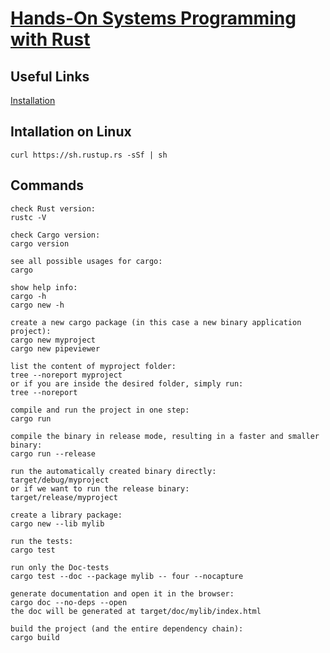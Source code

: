 # [Hands-On Systems Programming with Rust](https://www.udemy.com/course/hands-on-systems-programming-with-rust/)

## Useful Links
[Installation](https://doc.rust-lang.org/cargo/getting-started/installation.html)  

## Intallation on Linux
```
curl https://sh.rustup.rs -sSf | sh
```

## Commands
```
check Rust version:
rustc -V

check Cargo version:
cargo version

see all possible usages for cargo:
cargo

show help info:
cargo -h
cargo new -h

create a new cargo package (in this case a new binary application project):
cargo new myproject
cargo new pipeviewer

list the content of myproject folder:
tree --noreport myproject
or if you are inside the desired folder, simply run:
tree --noreport

compile and run the project in one step:
cargo run

compile the binary in release mode, resulting in a faster and smaller binary:
cargo run --release

run the automatically created binary directly:
target/debug/myproject
or if we want to run the release binary:
target/release/myproject

create a library package:
cargo new --lib mylib

run the tests:
cargo test

run only the Doc-tests
cargo test --doc --package mylib -- four --nocapture

generate documentation and open it in the browser:
cargo doc --no-deps --open
the doc will be generated at target/doc/mylib/index.html

build the project (and the entire dependency chain):
cargo build
```
